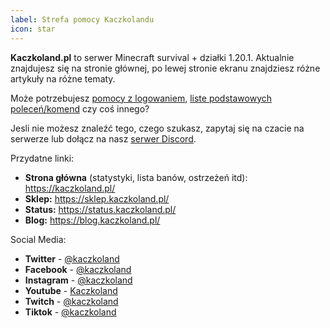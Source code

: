 ```yaml
---
label: Strefa pomocy Kaczkolandu
icon: star
---
```

**Kaczkoland.pl** to serwer Minecraft survival + działki 1.20.1. 
Aktualnie znajdujesz się na stronie głównej, po lewej stronie ekranu znajdziesz różne 
artykuły na różne tematy. 

Może potrzebujesz [pomocy z logowaniem](/ogolne/logowanie), 
[liste podstawowych poleceń/komend](/survival/komendy) czy coś innego?

Jesli nie możesz znaleźć tego, czego szukasz, zapytaj się na czacie na serwerze
lub dołącz na nasz [serwer Discord](discord.kaczkoland.pl).

Przydatne linki:
- **Strona główna** (statystyki, lista banów, ostrzeżeń itd): https://kaczkoland.pl/
- **Sklep:** https://sklep.kaczkoland.pl/
- **Status:** https://status.kaczkoland.pl/
- **Blog:** https://blog.kaczkoland.pl/


Social Media:
- **Twitter** - [@kaczkoland](https://twitter.com/kaczkoland)
- **Facebook** - [@kaczkoland](https://fb.com/kaczkoland)
- **Instagram** - [@kaczkoland](https://instagram.com/kaczkoland)
- **Youtube** - [Kaczkoland](https://kaczkoland.pl/youtube)
- **Twitch** - [@kaczkoland](https://twitch.tv/kaczkoland)
- **Tiktok** - [@kaczkoland](https://tiktok.com/@kaczkoland)

